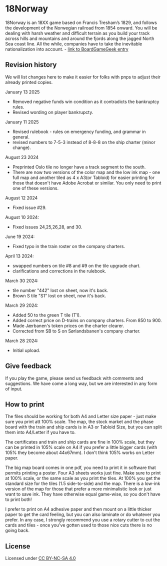 # 18Norway
18Norway is an 18XX game based on Francis Tresham’s 1829, and follows the development of the Norwegian railroad from 1854 onward. You will be dealing with harsh weather and difficult terrain as you build your track across hills and mountains and around the fjords along the jagged North Sea coast line. All the while, companies have to take the inevitable nationalization into account. - [link to BoardGameGeek entry](https://boardgamegeek.com/boardgame/394787/18norway)

## Revision history
We will list changes here to make it easier for folks with pnps to adjust their already printed copies. 

January 13 2025
- Removed negative funds win condition as it contradicts the bankruptcy rules.
- Revised wording on player bankrupcty.

January 11 2025
- Revised rulebook - rules on emergency funding, and grammar in general.
- revised numbers to 7-5-3 instead of 8-8-8 on the ship charter (minor change).

August 23 2024
- Preprinted Oslo tile no longer have a track segment to the south.
- There are now two versions of the color map and the low ink map - one full map and another tiled as 4 x A3(or Tabloid) for easier printing for those that doesn't have Adobe Acrobat or similar. You only need to print one of these versions.

August 12 2024
- Fixed issue #29.

August 10 2024:
- Fixed issues 24,25,26,28, and 30.

June 19 2024:
- Fixed typo in the train roster on the company charters.

April 13 2024:
- swapped numbers on tile #8 and #9 on the tile upgrade chart.
- clarifications and corrections in the rulebook.

March 30 2024:
- tile number "442" lost on sheet, now it's back.
- Brown S tile "S1" lost on sheet, now it's back.

March 29 2024:
- Added 50 to the green T tile (T1).
- Added correct price on D-trains on company charters. From 850 to 900.
- Made Jærbanen's token prices on the charter clearer.
- Corrected from SB to S on Sørlandsbanen's company charter.

March 28 2024: 
- Initial upload.

## Give feedback
If you play the game, please send us feedback with comments and suggestions. We have come a long way, but we are interested in any form of input.

## How to print
The files should be working for both A4 and Letter size paper - just make sure you print att 100% scale. The map, the stock market and the phase board with the train and ship cards is in A3 or Tabloid Size, but you can split them into A4/Letter if you have to.

The certificates and train and ship cards are fine in 100% scale, but they can be printed in 105% scale on A4 if you prefer a little bigger cards (with 105% they become about 44x67mm). I don't think 105% works on Letter paper.

The big map board comes in one pdf, you need to print it in software that permits printing a poster. Four A3 sheets works just fine. Make sure to print at 100% scale, or the same scale as you print the tiles. At 100% you get the standard size for the tiles (1.5 side-to-side) and the map. There is a low-ink version of the map for those that prefer a more minimalistic look or just want to save ink. They have otherwise equal game-wise, so you don't have to print both!

I prefer to print on A4 adhesive paper and then mount on a little thicker paper to get the card feeling, but you can also laminate or do whatever you prefer. In any case, I strongly recommend you use a rotary cutter to cut the cards and tiles - once you've gotten used to those nice cuts there is no going back.

## License
Licensed under [CC BY-NC-SA 4.0](https://creativecommons.org/licenses/by-nc-sa/4.0/)

